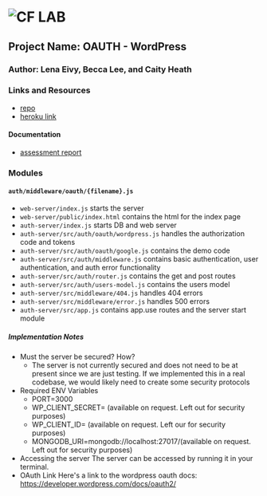![CF](http://i.imgur.com/7v5ASc8.png) LAB
=================================================

## Project Name: OAUTH - WordPress

### Author: Lena Eivy, Becca Lee, and Caity Heath

### Links and Resources
* [repo](https://github.com/applena/17-oauth)
* [heroku link](https://agile-beach-13174.herokuapp.com/) 

#### Documentation
* [assessment report](./REPORT.md)

### Modules
#### `auth/middleware/oauth/{filename}.js`
- `web-server/index.js` starts the server
- `web-server/public/index.html` contains the html for the index page
- `auth-server/index.js` starts DB and web server
- `auth-server/src/auth/oauth/wordpress.js` handles the authorization code and tokens
- `auth-server/src/auth/oauth/google.js` contains the demo code
- `auth-server/src/auth/middleware.js` contains basic authentication, user authentication, and auth error functionality
- `auth-server/src/auth/router.js` contains the get and post routes
- `auth-server/src/auth/users-model.js` contains the users model
- `auth-server/src/middleware/404.js` handles 404 errors
- `auth-server/src/middleware/error.js` handles 500 errors
- `auth-server/src/app.js` contains app.use routes and the server start module

##### Implementation Notes
* Must the server be secured?  How?
  - The server is not currently secured and does not need to be at present since we are just testing. If we implemented this in a real codebase, we would likely need to create some security protocols
* Required ENV Variables
  - PORT=3000
  - WP_CLIENT_SECRET= (available on request. Left out for security purposes)
  - WP_CLIENT_ID= (available on request. Left our for security purposes)
  - MONGODB_URI=mongodb://localhost:27017/(available on request. Left out for security purposes)
* Accessing the server
  The server can be accessed by running it in your terminal.
* OAuth Link 
  Here's a link to the wordpress oauth docs: https://developer.wordpress.com/docs/oauth2/
